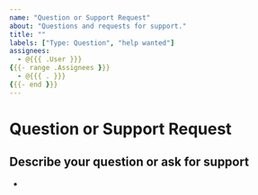 ```yaml
---
name: "Question or Support Request"
about: "Questions and requests for support."
title: ""
labels: ["Type: Question", "help wanted"]
assignees:
  - @{{{ .User }}}
{{{- range .Assignees }}}
  - @{{{ . }}}
{{{- end }}}
---
```


# Question or Support Request

## Describe your question or ask for support

<!--
A clear and concise description of what your doubt is
-->

-
